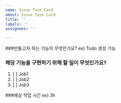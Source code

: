 ```yaml
---
name: Issue Task Card
about: Issue Task Card
title: ''
labels: ''
assignees: ''

---
```


###만들고자 하는 기능이 무엇인가요?
ex) Todo 생성 기능

### 해당 기능을 구현하기 위해 할 일이 무엇인가요?
1. [ ] Job1
2. [ ] Job2
3. [ ] Job3

###예상 작업 시간
ex) 3h
